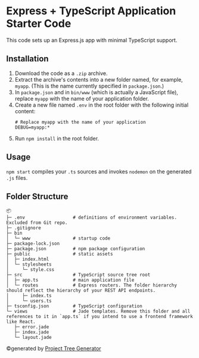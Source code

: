 # Express + TypeScript Application Starter Code

This code sets up an Express.js app with minimal TypeScript support. 

## Installation

1. Download the code as a `.zip` archive.
2. Extract the archive's contents into a new folder named, for example, `myapp`. (This is the name currently specified in `package.json`.)
3. In `package.json` and in `bin/www` (which is actually a JavaScript file), replace `myapp` with the name of your application folder.
4. Create a new file named `.env` in the root folder with the following initial content:
   ```env
   # Replace myapp with the name of your application
   DEBUG=myapp:*
   ```
5. Run `npm install` in the root folder.

## Usage

`npm start` compiles your `.ts` sources and invokes `nodemon` on the generated `.js` files.

## Folder Structure

```
📦 
├─ .env                  # definitions of environment variables. Excluded from Git repo.
├─ .gitignore
├─ bin
│  └─ www                # startup code
├─ package-lock.json
├─ package.json          # npm package configuration
├─ public                # static assets
│  ├─ index.html
│  └─ stylesheets
│     └─ style.css
├─ src                   # TypeScript source tree root
│  ├─ app.ts             # main application file
│  └─ routes             # Express routers. The folder hierarchy should reflect the hierarchy of your REST API endpoints.
│     ├─ index.ts
│     └─ users.ts
├─ tsconfig.json         # TypeScript configuration
└─ views                 # Jade templates. Remove this folder and all references to it in `app.ts` if you intend to use a frontend framework like React.
   ├─ error.jade
   ├─ index.jade
   └─ layout.jade
```
©generated by [Project Tree Generator](https://woochanleee.github.io/project-tree-generator)

